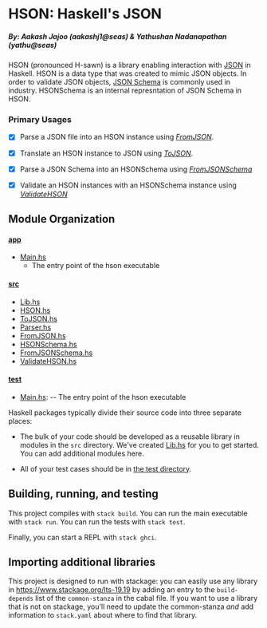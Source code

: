 # HSON: Haskell's JSON
##### By: Aakash Jajoo (aakashj1@seas) & Yathushan Nadanapathan (yathu@seas)

HSON (pronounced H-sawn) is a library enabling interaction with [JSON](https://www.json.org/json-en.html) in Haskell. HSON is a data type that was created to mimic JSON objects. In order to validate JSON objects,
[JSON Schema](https://json-schema.org/) is commonly used in industry. HSONSchema is an internal represntation of JSON Schema in HSON. 

### Primary Usages
 - [x] Parse a JSON file into an HSON instance using [*FromJSON*](src/FromJSON.hs). 
  - [x] Translate an HSON instance to JSON using [*ToJSON*](src/ToJSON.hs).
  - [x] Parse a JSON Schema into an HSONSchema using [*FromJSONSchema*](src/FromJSONSchema.hs)
  - [x] Validate an HSON instances with an HSONSchema instance using [*ValidateHSON*](src/ValidateHSON.hs)


## Module Organization

#### [app](/app/)
* [Main.hs](app/Main.hs)
  * The entry point of the hson executable

#### [src](/src/)
* [Lib.hs](src/Lib.hs)
* [HSON.hs](src/HSON.hs)
* [ToJSON.hs](src/ToJSON.hs)
* [Parser.hs](src/Parser.hs)
* [FromJSON.hs](src/FromJSON.hs)
* [HSONSchema.hs](src/HSONSchema.hs)
* [FromJSONSchema.hs](src/FromJSONSchema.hs)
* [ValidateHSON.hs](src/ValidateHSON.hs)

#### [test](/test/)
- [Main.hs](app/Main.hs):
    -- The entry point of the hson executable

Haskell packages typically divide their source code into three separate places:
  - The bulk of your code should be developed as a reusable library in 
    modules in the `src` directory. We've created [Lib.hs](src/Lib.hs) 
    for you to get started. You can add additional modules here.
  
  - All of your test cases should be in [the test directory](test/Spec.hs).

## Building, running, and testing

This project compiles with `stack build`. 
You can run the main executable with `stack run`.
You can run the tests with `stack test`. 

Finally, you can start a REPL with `stack ghci`.

## Importing additional libraries

This project is designed to run with stackage: you can easily use any library
in https://www.stackage.org/lts-19.19 by adding an entry to the
`build-depends` list of the `common-stanza` in the cabal file. If you want to
use a library that is not on stackage, you'll need to update the common-stanza
*and* add information to `stack.yaml` about where to find that library.

